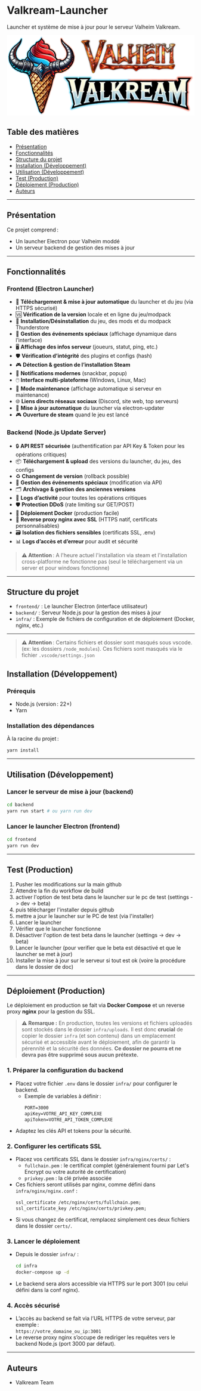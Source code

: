 # Valkream-Launcher

Launcher et système de mise à jour pour le serveur Valheim Valkream.

<img src="./frontend-electron-launcher/src/assets/images/icon-with-name.png">

## Table des matières

- [Présentation](#présentation)
- [Fonctionnalités](#fonctionnalités)
- [Structure du projet](#structure-du-projet)
- [Installation (Développement)](#installation-développement)
- [Utilisation (Développement)](#utilisation-développement)
- [Test (Production)](#test-production)
- [Déploiement (Production)](#déploiement-production)
- [Auteurs](#auteurs)

---

## Présentation

Ce projet comprend :

- Un launcher Electron pour Valheim moddé
- Un serveur backend de gestion des mises à jour

---

## Fonctionnalités

### Frontend (Electron Launcher)

- 🚀 **Téléchargement & mise à jour automatique** du launcher et du jeu (via HTTPS sécurisé)
- 🆚 **Vérification de la version** locale et en ligne du jeu/modpack
- 🧩 **Installation/Désinstallation** du jeu, des mods et du modpack Thunderstore
- 🎉 **Gestion des événements spéciaux** (affichage dynamique dans l’interface)
- 🖥️ **Affichage des infos serveur** (joueurs, statut, ping, etc.)
- 🛡️ **Vérification d’intégrité** des plugins et configs (hash)
- 🎮 **Détection & gestion de l’installation Steam**
- 💬 **Notifications modernes** (snackbar, popup)
- 🖱️ **Interface multi-plateforme** (Windows, Linux, Mac)
- 🛑 **Mode maintenance** (affichage automatique si serveur en maintenance)
- 🌐 **Liens directs réseaux sociaux** (Discord, site web, top serveurs)
- 🔄 **Mise à jour automatique** du launcher via electron-updater
- 🎮 **Ouverture de steam** quand le jeu est lancé

### Backend (Node.js Update Server)

- 🔒 **API REST sécurisée** (authentification par API Key & Token pour les opérations critiques)
- 📦 **Téléchargement & upload** des versions du launcher, du jeu, des configs
- ♻️ **Changement de version** (rollback possible)
- 🎉 **Gestion des événements spéciaux** (modification via API)
- 🗂️ **Archivage & gestion des anciennes versions**
- 📝 **Logs d’activité** pour toutes les opérations critiques
- 🛡️ **Protection DDoS** (rate limiting sur GET/POST)
- 🐳 **Déploiement Docker** (production facile)
- 🔐 **Reverse proxy nginx avec SSL** (HTTPS natif, certificats personnalisables)
- 🗃️ **Isolation des fichiers sensibles** (certificats SSL, .env)
- 📊 **Logs d’accès et d’erreur** pour audit et sécurité

> **⚠️ Attention** : A l'heure actuel l'installation via steam et l'installation cross-platforme ne fonctionne pas (seul le téléchargement via un server et pour windows fonctionne)

---

## Structure du projet

- `frontend/` : Le launcher Electron (interface utilisateur)
- `backend/` : Serveur Node.js pour la gestion des mises à jour
- `infra/` : Exemple de fichiers de configuration et de déploiement (Docker, nginx, etc.)

---

> **⚠️ Attention** : Certains fichiers et dossier sont masqués sous vscode. (ex: les dossiers `/node_modules`). Ces fichiers sont masqués via le fichier `.vscode/settings.json`

## Installation (Développement)

### Prérequis

- Node.js (version : 22+)
- Yarn

### Installation des dépendances

À la racine du projet :

```bash
yarn install
```

---

## Utilisation (Développement)

### Lancer le serveur de mise à jour (backend)

```bash
cd backend
yarn run start # ou yarn run dev
```

### Lancer le launcher Electron (frontend)

```bash
cd frontend
yarn run dev
```

---

## Test (Production)

1. Pusher les modifications sur la main github
2. Attendre la fin du workflow de build
3. activer l'option de test beta dans le launcher sur le pc de test (settings -> dev -> beta)
4. puis télécharger l'installer depuis github
5. mettre a jour le launcher sur le PC de test (via l'installer)
6. Lancer le launcher
7. Vérifier que le launcher fonctionne
8. Désactiver l'option de test beta dans le launcher (settings -> dev -> beta)
9. Lancer le launcher (pour verifier que le beta est désactivé et que le launcher se met à jour)
10. Installer la mise à jour sur le serveur si tout est ok (voire la procédure dans le dossier de doc)

---

## Déploiement (Production)

Le déploiement en production se fait via **Docker Compose** et un reverse proxy **nginx** pour la gestion du SSL.

> **⚠️ Remarque :** En production, toutes les versions et fichiers uploadés sont stockés dans le dossier `infra/uploads`. Il est donc **crucial** de copier le dossier `infra` (et son contenu) dans un emplacement sécurisé et accessible avant le déploiement, afin de garantir la pérennité et la sécurité des données. **Ce dossier ne pourra et ne devra pas être supprimé sous aucun prétexte.**

### 1. Préparer la configuration du backend

- Placez votre fichier `.env` dans le dossier `infra/` pour configurer le backend.
  - Exemple de variables à définir :
    ```
    PORT=3000
    apiKey=VOTRE_API_KEY_COMPLEXE
    apiToken=VOTRE_API_TOKEN_COMPLEXE
    ```
- Adaptez les clés API et tokens pour la sécurité.

### 2. Configurer les certificats SSL

- Placez vos certificats SSL dans le dossier `infra/nginx/certs/` :
  - `fullchain.pem` : le certificat complet (généralement fourni par Let's Encrypt ou votre autorité de certification)
  - `privkey.pem` : la clé privée associée
- Ces fichiers seront utilisés par nginx, comme défini dans `infra/nginx/nginx.conf` :
  ```
  ssl_certificate /etc/nginx/certs/fullchain.pem;
  ssl_certificate_key /etc/nginx/certs/privkey.pem;
  ```
- Si vous changez de certificat, remplacez simplement ces deux fichiers dans le dossier `certs/`.

### 3. Lancer le déploiement

- Depuis le dossier `infra/` :
  ```bash
  cd infra
  docker-compose up -d
  ```
- Le backend sera alors accessible via HTTPS sur le port 3001 (ou celui défini dans la conf nginx).

### 4. Accès sécurisé

- L’accès au backend se fait via l’URL HTTPS de votre serveur, par exemple :  
  `https://votre_domaine_ou_ip:3001`
- Le reverse proxy nginx s’occupe de rediriger les requêtes vers le backend Node.js (port 3000 par défaut).

---

## Auteurs

- Valkream Team
